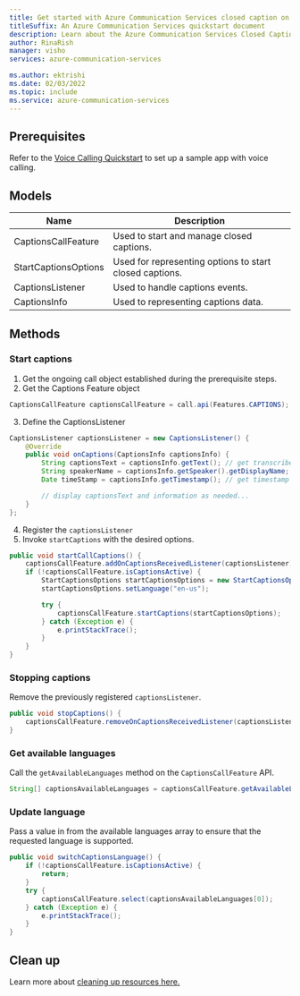 ```yaml
---
title: Get started with Azure Communication Services closed caption on Android
titleSuffix: An Azure Communication Services quickstart document
description: Learn about the Azure Communication Services Closed Captions in Android apps
author: RinaRish
manager: visho
services: azure-communication-services

ms.author: ektrishi
ms.date: 02/03/2022
ms.topic: include
ms.service: azure-communication-services
---
```


## Prerequisites

Refer to the [Voice Calling Quickstart](../../getting-started-with-calling.md?pivots=platform-android) to set up a sample app with voice calling.

## Models

| Name | Description |
| - | - |
| CaptionsCallFeature | Used to start and manage closed captions. |
| StartCaptionsOptions | Used for representing options to start closed captions. |
| CaptionsListener | Used to handle captions events. |
| CaptionsInfo | Used to representing captions data. |

## Methods
### Start captions

1. Get the ongoing call object established during the prerequisite steps.
2. Get the Captions Feature object
```java
CaptionsCallFeature captionsCallFeature = call.api(Features.CAPTIONS);
```
3. Define the CaptionsListener
```java
CaptionsListener captionsListener = new CaptionsListener() {
    @Override
    public void onCaptions(CaptionsInfo captionsInfo) {
        String captionsText = captionsInfo.getText(); // get transcribed text
        String speakerName = captionsInfo.getSpeaker().getDisplayName; // get display name of current speaker
        Date timeStamp = captionsInfo.getTimestamp(); // get timestamp corresponding to caption

        // display captionsText and information as needed...
    }
};
```
4. Register the `captionsListener`
5. Invoke `startCaptions` with the desired options.
```java
public void startCallCaptions() {
    captionsCallFeature.addOnCaptionsReceivedListener(captionsListener);
    if (!captionsCallFeature.isCaptionsActive) {
        StartCaptionsOptions startCaptionsOptions = new StartCaptionsOptions();
        startCaptionsOptions.setLanguage("en-us");

        try {
            captionsCallFeature.startCaptions(startCaptionsOptions);
        } catch (Exception e) {
            e.printStackTrace();
        }
    }
}
```


### Stopping captions

Remove the previously registered `captionsListener`.

```java
public void stopCaptions() {
    captionsCallFeature.removeOnCaptionsReceivedListener(captionsListener);
}
```

### Get available languages

Call the `getAvailableLanguages` method on the `CaptionsCallFeature` API.

```java
String[] captionsAvailableLanguages = captionsCallFeature.getAvailableLanguages();
```

### Update language

Pass a value in from the available languages array to ensure that the requested language is supported. 

```java
public void switchCaptionsLanguage() {
    if (!captionsCallFeature.isCaptionsActive) {
        return;
    }
    try {
        captionsCallFeature.select(captionsAvailableLanguages[0]);
    } catch (Exception e) {
        e.printStackTrace();
    }
}
```

## Clean up
Learn more about [cleaning up resources here.](../../../create-communication-resource.md?pivots=platform-azp&tabs=windows#clean-up-resources)
